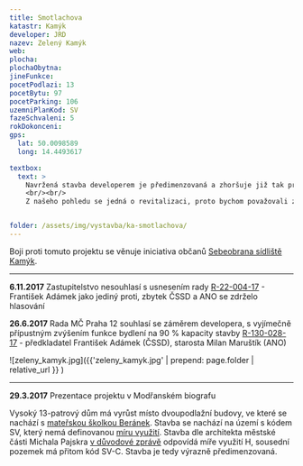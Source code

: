 ```yaml
---
title: Smotlachova
katastr: Kamýk
developer: JRD
nazev: Zelený Kamýk
web:
plocha:
plochaObytna:
jineFunkce:
pocetPodlazi: 13
pocetBytu: 97
pocetParking: 106
uzemniPlanKod: SV
fazeSchvaleni: 5
rokDokonceni:
gps:
  lat: 50.0098589
  long: 14.4493617

textbox:
  text: >
    Navržená stavba developerem je předimenzovaná a zhoršuje již tak problematické parkování pro stávající obyvatele. Dále jsme pro striktní respektování územního plánu (SV), který zde dává každé funkci včetně bydlení maximálně 60 % plochy. Bez prostor pro podnikání a setkávání obyvatel se naše městská část mění v noclehárnu. Jediné pozitivum návrhu je zelená střecha.
    <br/><br/>
    Z našeho pohledu se jedná o revitalizaci, proto bychom považovali za přiměřené 3 patra.


folder: /assets/img/vystavba/ka-smotlachova/
---
```


Boji proti tomuto projektu se věnuje iniciativa občanů [Sebeobrana sídliště Kamýk](http://www.sidliste-kamyk.cz/).

- - -

**6.11.2017** Zastupitelstvo nesouhlasí s usnesením rady
[R-22-004-17](https://www.praha12.cz/assets/File.ashx?id_org=80112&id_dokumenty=58655) - František Adámek jako jediný proti, zbytek ČSSD a ANO se zdrželo hlasování

**26.6.2017** Rada MČ Praha 12 souhlasí se záměrem developera, s vyjímečně přípustným zvýšením funkce bydlení na 90 % kapacity stavby [R-130-028-17](http://www.praha12.cz/assets/File.ashx?id_org=80112&id_dokumenty=55967) - předkladatel František Adámek (ČSSD), starosta Milan Maruštík (ANO)

![zeleny_kamyk.jpg]({{'zeleny_kamyk.jpg' | prepend: page.folder | relative_url }} )

- - -

**29.3.2017** Prezentace projektu v Modřanském biografu

Vysoký 13-patrový dům má vyrůst místo dvoupodlažní budovy, ve které se nachází s [mateřskou školkou Beránek](http://www.msberanek.cz/). Stavba se nachází na území s kódem SV, který nemá definovanou [míru využití](uzemni-plan.html). Stavba dle architekta městské části Michala Pajskra [v důvodové zprávě](http://www.individualniplanovani.cz/wp-content/uploads/2017/09/duvodova-zprava-Smotlachova-cerven2017.pdf) odpovídá míře využití H, sousední pozemek má přitom kód SV-C. Stavba je tedy výrazně předimenzovaná.

